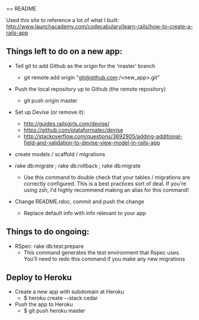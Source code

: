 == README

Used this site to reference a lot of what I built: http://www.launchacademy.com/codecabulary/learn-rails/how-to-create-a-rails-app

## Things left to do on a new app:
* Tell git to add Github as the origin for the 'master' branch
  * git remote add origin "git@github.com:<username>/<new_app>.git"

* Push the local repository up to Github (the remote repository)
  * git push origin master

* Set up Devise (or remove it):
  * http://guides.railsgirls.com/devise/
  * https://github.com/plataformatec/devise
  * http://stackoverflow.com/questions/3692905/adding-additional-field-and-validation-to-devise-view-model-in-rails-app


* create models / scaffold / migrations
* rake db:migrate ; rake db:rollback ; rake db:migrate
  * Use this command to double check that your tables / migrations are correctly configured. This is a best practices sort of deal. If you're using zsh, I'd highly recommend making an alias for this command!

* Change README.rdoc, commit and push the change
  * Replace default info with info relevant to your app

## Things to do ongoing:


* RSpec: rake db:test:prepare
  * This command generates the test environment that Rspec uses. You’ll need to redo this command if you make any new migrations

## Deploy to Heroku
* Create a new app with subdomain at Heroku
  * $ heroku create --stack cedar
* Push the app to Heroku
  * $ git push heroku master
